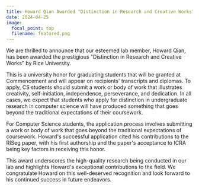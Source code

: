 ```yaml
---
title: Howard Qian Awarded "Distinction in Research and Creative Works" by Rice University
date: 2024-04-25
image:
  focal_point: top
  filename: featured.png
---
```

<!--StartFragment-->

We are thrilled to announce that our esteemed lab member, Howard Qian, has been awarded the prestigious "Distinction in Research and Creative Works" by Rice University. 

This is a university honor for graduating students that will be granted at Commencement and will appear on recipients' transcripts and diplomas. To apply, CS students should submit a work or body of work that illustrates creativity, self-initiation, independence, perseverance, and dedication. In all cases, we expect that students who apply for distinction in undergraduate research in computer science will have produced something that goes beyond the traditional expectations of their coursework.

For Computer Science students, the application process involves submitting a work or body of work that goes beyond the traditional expectations of coursework. Howard's successful application cited his contributions to the RISeg paper, with his first authorship and the paper's acceptance to ICRA being key factors in receiving this honor.

This award underscores the high-quality research being conducted in our lab and highlights Howard's exceptional contributions to the field. We congratulate Howard on this well-deserved recognition and look forward to his continued success in future endeavors.

<!--EndFragment-->